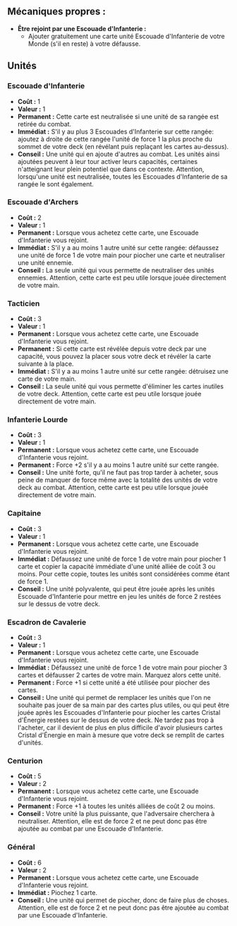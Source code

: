 
## Mécaniques propres :

- **Être rejoint par une Escouade d'Infanterie :**
  - Ajouter gratuitement une carte unité Escouade d'Infanterie de votre Monde
    (s'il en reste) à votre défausse.


## Unités

### Escouade d'Infanterie
- **Coût :** 1
- **Valeur :** 1
- **Permanent :**
  Cette carte est neutralisée si une unité de sa rangée est retirée du combat.
- **Immédiat :**
  S'il y au plus 3 Escouades d'Infanterie sur cette rangée:
  ajoutez à droite de cette rangée l'unité de force 1 la plus
  proche du sommet de votre deck (en révélant puis replaçant les cartes au-dessus).
- **Conseil :**
  Une unité qui en ajoute d'autres au combat.
  Les unités ainsi ajoutées peuvent à leur tour activer leurs capacités,
  certaines n'atteignant leur plein potentiel que dans ce contexte.
  Attention, lorsqu'une unité est neutralisée, toutes les Escouades d'Infanterie
  de sa rangée le sont également.


### Escouade d'Archers
- **Coût :** 2
- **Valeur :** 1
- **Permanent :**
  Lorsque vous achetez cette carte, une Escouade d'Infanterie vous rejoint.
- **Immédiat :**
  S'il y a au moins 1 autre unité sur cette rangée:
  défaussez une unité de force 1 de votre main pour piocher une carte
  et neutraliser une unité ennemie.
- **Conseil :**
  La seule unité qui vous permette de neutraliser des unités ennemies.
  Attention, cette carte est peu utile lorsque jouée directement de votre main.


### Tacticien
- **Coût :** 3
- **Valeur :** 1
- **Permanent :**
  Lorsque vous achetez cette carte, une Escouade d'Infanterie vous rejoint.
- **Permanent :**
  Si cette carte est révélée depuis votre deck par une capacité,
  vous pouvez la placer sous votre deck et révéler la carte suivante à la place.
- **Immédiat :**
  S'il y a au moins 1 autre unité sur cette rangée:
  détruisez une carte de votre main.
- **Conseil :**
  La seule unité qui vous permette d'éliminer les cartes inutiles de votre deck.
  Attention, cette carte est peu utile lorsque jouée directement de votre main.


### Infanterie Lourde
- **Coût :** 3
- **Valeur :** 1
- **Permanent :**
  Lorsque vous achetez cette carte, une Escouade d'Infanterie vous rejoint.
- **Permanent :**
  Force +2 s'il y a au moins 1 autre unité sur cette rangée.
- **Conseil :**
  Une unité forte, qu'il ne faut pas trop tarder à acheter, sous peine
  de manquer de force même avec la totalité des unités de votre deck au combat.
  Attention, cette carte est peu utile lorsque jouée directement de votre main.


### Capitaine
- **Coût :** 3
- **Valeur :** 1
- **Permanent :**
  Lorsque vous achetez cette carte, une Escouade d'Infanterie vous rejoint.
- **Immédiat :**
  Défaussez une unité de force 1 de votre main pour piocher 1 carte
  et copier la capacité immédiate d'une unité alliée de coût 3 ou moins.
  Pour cette copie, toutes les unités sont considérées comme étant
  de force 1.
- **Conseil :**
  Une unité polyvalente, qui peut être jouée après les unités Escouade d'Infanterie
  pour mettre en jeu les unités de force 2 restées sur le dessus de votre deck.


### Escadron de Cavalerie
- **Coût :** 3
- **Valeur :** 1
- **Permanent :**
  Lorsque vous achetez cette carte, une Escouade d'Infanterie vous rejoint.
- **Immédiat :**
  Défaussez une unité de force 1 de votre main pour piocher 3 cartes
  et défausser 2 cartes de votre main. Marquez alors cette unité.
- **Permanent :**
  Force +1 si cette unité a été utilisée pour piocher des cartes.
- **Conseil :**
  Une unité qui permet de remplacer les unités que l'on ne souhaite pas
  jouer de sa main par des cartes plus utiles, ou qui peut être jouée
  après les Escouades d'Infanterie pour piocher les cartes Cristal d'Énergie
  restées sur le dessus de votre deck.
  Ne tardez pas trop à l'acheter, car il devient de plus en plus difficile
  d'avoir plusieurs cartes Cristal d'Énergie en main à mesure que votre deck
  se remplit de cartes d'unités.


### Centurion
- **Coût :** 5
- **Valeur :** 2
- **Permanent :**
  Lorsque vous achetez cette carte, une Escouade d'Infanterie vous rejoint.
- **Permanent :**
  Force +1 à toutes les unités alliées de coût 2 ou moins.
- **Conseil :**
  Votre unité la plus puissante, que l'adversaire cherchera à neutraliser.
  Attention, elle est de force 2 et ne peut donc pas être ajoutée au combat
  par une Escouade d'Infanterie.


### Général
- **Coût :** 6
- **Valeur :** 2
- **Permanent :**
  Lorsque vous achetez cette carte, une Escouade d'Infanterie vous rejoint.
- **Immédiat :**
  Piochez 1 carte.
- **Conseil :**
  Une unité qui permet de piocher, donc de faire plus de choses.
  Attention, elle est de force 2 et ne peut donc pas être ajoutée au combat
  par une Escouade d'Infanterie.

